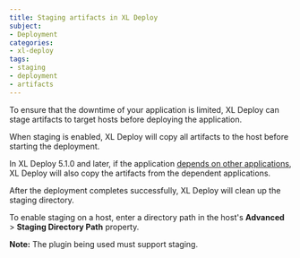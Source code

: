 ```yaml
---
title: Staging artifacts in XL Deploy
subject:
- Deployment
categories:
- xl-deploy
tags:
- staging
- deployment
- artifacts
---
```


To ensure that the downtime of your application is limited, XL Deploy can stage artifacts to target hosts before deploying the application.

When staging is enabled, XL Deploy will copy all artifacts to the host before starting the deployment.

In XL Deploy 5.1.0 and later, if the application [depends on other applications](/xl-deploy/concept/application-dependencies-in-xl-deploy.html), XL Deploy will also copy the artifacts from the dependent applications.

After the deployment completes successfully, XL Deploy will clean up the staging directory.

To enable staging on a host, enter a directory path in the host's **Advanced** > **Staging Directory Path** property.

**Note:** The plugin being used must support staging.
